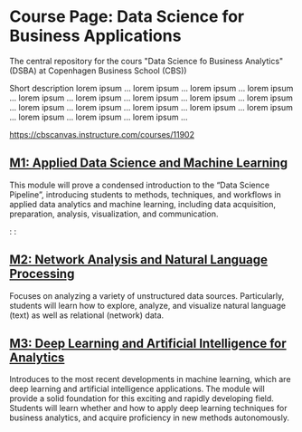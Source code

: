 # Course Page: Data Science for Business Applications
The central repository for the cours "Data Science fo Business Analytics" (DSBA) at Copenhagen Business School (CBS))

Short description lorem ipsum ... lorem ipsum ... lorem ipsum ... lorem ipsum ... lorem ipsum ... lorem ipsum ... lorem ipsum ... lorem ipsum ... lorem ipsum ... lorem ipsum ... lorem ipsum ... lorem ipsum ... lorem ipsum ... lorem ipsum ... lorem ipsum ... lorem ipsum ... lorem ipsum ...

https://cbscanvas.instructure.com/courses/11902


## [M1: Applied Data Science and Machine Learning]()
This module will prove a condensed introduction to the “Data Science Pipeline”, introducing students to methods, techniques, and workflows in applied data analytics and machine learning, including data acquisition, preparation, analysis, visualization, and communication.

: 
: 

## [M2: Network Analysis and Natural Language Processing]()
Focuses on analyzing a variety of unstructured data sources. Particularly, students will learn how to explore, analyze, and visualize natural language (text) as well as relational (network) data.

## [M3: Deep Learning and Artificial Intelligence for Analytics]()
Introduces to the most recent developments in machine learning, which are deep learning and artificial intelligence applications. The module will provide a solid foundation for this exciting and rapidly developing field. Students will learn whether and how to apply deep learning techniques for business analytics, and acquire proficiency in new methods autonomously.
